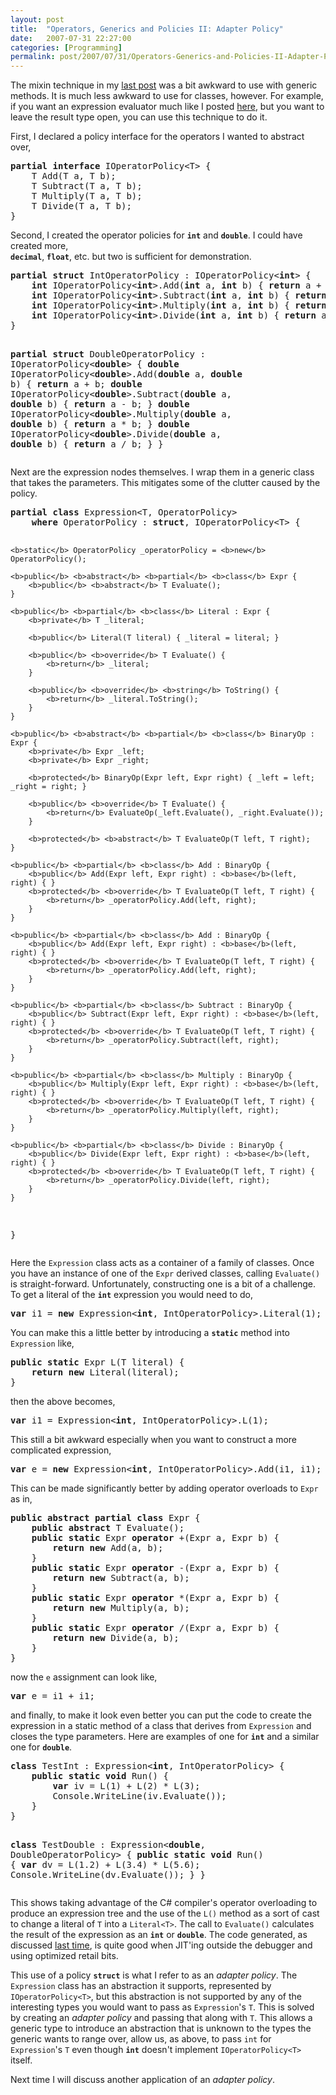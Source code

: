 ```yaml
---
layout: post
title:  "Operators, Generics and Policies II: Adapter Policy"
date:   2007-07-31 22:27:00
categories: [Programming]
permalink: post/2007/07/31/Operators-Generics-and-Policies-II-Adapter-Policy.aspx
---
```

<div class="text"><p>The mixin technique in my
<a href="post/2007/07/25/Operators-Generics-and-Policies.asp">last post</a> was a bit awkward to use
with generic
methods. It is much less awkward to use for classes, however. For example, if
you want an expression evaluator much like I posted
<a href="post/2005/11/12/The-Expression-Problem-Part-I-Procedural.aspx">
here</a>, but you want to leave the result type open, you can use this technique
to do it.</p>
<p>First, I declared a policy interface for the operators I wanted to abstract
over,</p>
<pre><b>partial</b> <b>interface</b> IOperatorPolicy&lt;T&gt; {
    T Add(T a, T b);
    T Subtract(T a, T b);
    T Multiply(T a, T b);
    T Divide(T a, T b);
}</pre>

<p>Second, I created the operator policies for <code><strong>int</strong></code>
and <code><strong>double</strong></code>. I could have created more, <code>
<strong>decimal</strong></code>, <code><strong>float</strong></code>, etc. but
two is sufficient for demonstration.</p>
<pre><strong>partial</strong> <b>struct</b> IntOperatorPolicy : IOperatorPolicy&lt;<b>int</b>&gt; {
    <b>int</b> IOperatorPolicy&lt;<b>int</b>&gt;.Add(<b>int</b> a, <b>int</b> b) { <b>return</b> a + b; }
    <b>int</b> IOperatorPolicy&lt;<b>int</b>&gt;.Subtract(<b>int</b> a, <b>int</b> b) { <b>return</b> a - b; }
    <b>int</b> IOperatorPolicy&lt;<b>int</b>&gt;.Multiply(<b>int</b> a, <b>int</b> b) { <b>return</b> a * b; }
    <b>int</b> IOperatorPolicy&lt;<b>int</b>&gt;.Divide(<b>int</b> a, <b>int</b> b) { <b>return</b> a / b; }
}

<b>partial struct</b> DoubleOperatorPolicy : IOperatorPolicy&lt;<b>double</b>&gt; {
    <b>double</b> IOperatorPolicy&lt;<b>double</b>&gt;.Add(<b>double</b> a, <b>double</b> b) { <b>return</b> a + b;
    <b>double</b> IOperatorPolicy&lt;<b>double</b>&gt;.Subtract(<b>double</b> a, <b>double</b> b) { <b>return</b> a - b; }
    <b>double</b> IOperatorPolicy&lt;<b>double</b>&gt;.Multiply(<b>double</b> a, <b>double</b> b) { <b>return</b> a * b; }
    <b>double</b> IOperatorPolicy&lt;<b>double</b>&gt;.Divide(<b>double</b> a, <b>double</b> b) { <b>return</b> a / b; }
}</pre>

<p>Next are the expression nodes themselves. I wrap them in a generic class
that takes the parameters. This mitigates some of the clutter caused by the
policy.</p>
<pre><b>partial</b> <b>class</b> Expression&lt;T, OperatorPolicy&gt;
    <strong>where</strong> OperatorPolicy : <b>struct</b>, IOperatorPolicy&lt;T&gt; {

    <b>static</b> OperatorPolicy _operatorPolicy = <b>new</b> OperatorPolicy();

    <b>public</b> <b>abstract</b> <b>partial</b> <b>class</b> Expr {
        <b>public</b> <b>abstract</b> T Evaluate();
    }

    <b>public</b> <b>partial</b> <b>class</b> Literal : Expr {
        <b>private</b> T _literal;

        <b>public</b> Literal(T literal) { _literal = literal; }

        <b>public</b> <b>override</b> T Evaluate() {
            <b>return</b> _literal;
        }

        <b>public</b> <b>override</b> <b>string</b> ToString() {
            <b>return</b> _literal.ToString();
        }
    }

    <b>public</b> <b>abstract</b> <b>partial</b> <b>class</b> BinaryOp : Expr {
        <b>private</b> Expr _left;
        <b>private</b> Expr _right;

        <b>protected</b> BinaryOp(Expr left, Expr right) { _left = left; _right = right; }

        <b>public</b> <b>override</b> T Evaluate() {
            <b>return</b> EvaluateOp(_left.Evaluate(), _right.Evaluate());
        }

        <b>protected</b> <b>abstract</b> T EvaluateOp(T left, T right);
    }

    <b>public</b> <b>partial</b> <b>class</b> Add : BinaryOp {
        <b>public</b> Add(Expr left, Expr right) : <b>base</b>(left, right) { }
        <b>protected</b> <b>override</b> T EvaluateOp(T left, T right) {
            <b>return</b> _operatorPolicy.Add(left, right);
        }
    }

    <b>public</b> <b>partial</b> <b>class</b> Add : BinaryOp {
        <b>public</b> Add(Expr left, Expr right) : <b>base</b>(left, right) { }
        <b>protected</b> <b>override</b> T EvaluateOp(T left, T right) {
            <b>return</b> _operatorPolicy.Add(left, right);
        }
    }

    <b>public</b> <b>partial</b> <b>class</b> Subtract : BinaryOp {
        <b>public</b> Subtract(Expr left, Expr right) : <b>base</b>(left, right) { }
        <b>protected</b> <b>override</b> T EvaluateOp(T left, T right) {
            <b>return</b> _operatorPolicy.Subtract(left, right);
        }
    }

    <b>public</b> <b>partial</b> <b>class</b> Multiply : BinaryOp {
        <b>public</b> Multiply(Expr left, Expr right) : <b>base</b>(left, right) { }
        <b>protected</b> <b>override</b> T EvaluateOp(T left, T right) {
            <b>return</b> _operatorPolicy.Multiply(left, right);
        }
    }

    <b>public</b> <b>partial</b> <b>class</b> Divide : BinaryOp {
        <b>public</b> Divide(Expr left, Expr right) : <b>base</b>(left, right) { }
        <b>protected</b> <b>override</b> T EvaluateOp(T left, T right) {
            <b>return</b> _operatorPolicy.Divide(left, right);
        }
    }
}</pre>

<p>Here the <code>Expression</code> class acts as a container of a family of
classes. Once you have an instance of one of the <code>Expr</code> derived classes, calling
<code>Evaluate()</code> is straight-forward. Unfortunately, constructing one is a bit of a
challenge. To get a literal of the <code><strong>int</strong></code> expression you would need to do,</p>
<pre><strong>var</strong> i1 = <strong>new</strong> Expression&lt;<strong>int</strong>, IntOperatorPolicy&gt;.Literal(1);</pre>

<p>You can make this a little better by introducing a <code><strong>static</strong></code>
method into <code>Expression</code> like,</p>
<pre><b>public</b> <b>static</b> Expr L(T literal) {
    <b>return</b> <b>new</b> Literal(literal);
}</pre>

<p>then the above becomes,</p>
<pre><strong>var</strong> i1 = Expression&lt;<strong>int</strong>, IntOperatorPolicy&gt;.L(1);</pre>
<p>This still a bit awkward especially when you want to construct a more
complicated expression,</p>
<pre><strong>var</strong> e = <strong>new</strong> Expression&lt;<strong>int</strong>, IntOperatorPolicy&gt;.Add(i1, i1);</pre>
<p>This can be made significantly better by adding operator overloads to <code>Expr</code> as
in,</p>
<pre><b>public</b> <b>abstract</b> <strong>partial</strong> <b>class</b> Expr {
    <b>public</b> <b>abstract</b> T Evaluate();
    <b>public</b> <b>static</b> Expr <b>operator</b> +(Expr a, Expr b) {
        <b>return</b> <b>new</b> Add(a, b);
    }
    <b>public</b> <b>static</b> Expr <b>operator</b> -(Expr a, Expr b) {
        <b>return</b> <b>new</b> Subtract(a, b);
    }
    <b>public</b> <b>static</b> Expr <b>operator</b> *(Expr a, Expr b) {
        <b>return</b> <b>new</b> Multiply(a, b);
    }
    <b>public</b> <b>static</b> Expr <b>operator</b> /(Expr a, Expr b) {
        <b>return</b> <b>new</b> Divide(a, b);
    }
}</pre>
<p>now the <code>e</code> assignment can look like,</p>
<pre><strong>var</strong> e = i1 + i1;</pre>
<p>and finally, to make it look even better you can put the code to create the
expression in a static method of a class that derives from <code>Expression</code> and closes the
type parameters. Here are examples of one for <code><strong>int</strong></code> and
a similar one for <code><strong>double</strong></code>.</p>
<pre><b>class</b> TestInt : Expression&lt;<b>int</b>, IntOperatorPolicy&gt; {
    <b>public</b> <b>static</b> <b>void</b> Run() {
        <strong>var</strong> iv = L(1) + L(2) * L(3);
        Console.WriteLine(iv.Evaluate());
    }
}

<b>class</b> TestDouble : Expression&lt;<b>double</b>, DoubleOperatorPolicy&gt; {
    <b>public</b> <b>static</b> <b>void</b> Run() {
        <strong>var</strong> dv = L(1.2) + L(3.4) * L(5.6);
        Console.WriteLine(dv.Evaluate());
    }
}</pre>
<p>This shows taking advantage of the C# compiler's operator overloading to
produce an expression tree and the use of the <code>L()</code> method as a sort
of cast to change a literal of <code>T</code> into a <code>Literal&lt;T&gt;</code>.
The call to <code>Evaluate()</code> calculates the result of the expression as
an <code><strong>int</strong></code> or <code><strong>double</strong></code>.
The code generated, as discussed
<a href="post/2007/07/25/Operators-Generics-and-Policies.aspx">
last time</a>, is quite good when JIT'ing outside the debugger and using
optimized retail bits.</p>
<p>This use of a policy <code><strong>struct</strong></code> is what I refer to
as an <em>adapter policy</em>. The <code>Expression</code> class has an
abstraction it supports, represented by <code>IOperatorPolicy&lt;T&gt;</code>, but
this abstraction is not supported by any of the interesting types you would want
to pass as <code>Expression</code>'s <code>T</code>. This is solved by creating
an <em>adapter policy</em> and passing that along with <code>T</code>. This
allows a generic type to introduce an abstraction that is unknown to the types
the generic wants to range over, allow us, as above, to pass <code>int</code>
for <code>Expression</code>'s <code>T</code> even though <code><strong>int</strong></code>
doesn't implement <code>IOperatorPolicy&lt;T&gt;</code> itself.</p>
<p>Next time I will discuss another application of an <em>adapter policy</em>.</p>
</div>
